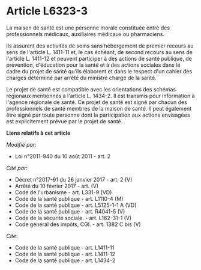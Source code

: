 # Article L6323-3

La maison de santé est une personne morale constituée entre des professionnels médicaux, auxiliaires médicaux ou
pharmaciens. 

Ils assurent des activités de soins sans hébergement de premier recours au sens de l'article L. 1411-11 et, le cas échéant,
de second recours au sens de l'article L. 1411-12 et peuvent participer à des actions de santé publique, de prévention,
d'éducation pour la santé et à des actions sociales dans le cadre du projet de santé qu'ils élaborent et dans le respect d'un
cahier des charges déterminé par arrêté du ministre chargé de la santé. 

Le projet de santé est compatible avec les orientations des schémas régionaux mentionnés à l'article L. 1434-2. Il est
transmis pour information à l'agence régionale de santé. Ce projet de santé est signé par chacun des professionnels de santé
membres de la maison de santé. Il peut également être signé par toute personne dont la participation aux actions envisagées
est explicitement prévue par le projet de santé.

**Liens relatifs à cet article**

_Modifié par_:

  - Loi n°2011-940 du 10 août 2011 - art. 2

_Cité par_:

  - Décret n°2017-91 du 26 janvier 2017 - art. 2 (V)
  - Arrêté du 10 février 2017 - art. (V)
  - Code de l'urbanisme - art. L331-9 (VD)
  - Code de la santé publique - art. L1110-4 (M)
  - Code de la santé publique - art. L5125-1-1 A (VD)
  - Code de la santé publique - art. R4041-5 (V)
  - Code de la sécurité sociale. - art. L162-31-1 (V)
  - Code général des impôts, CGI. - art. 1382 C bis (V)

_Cite_:

  - Code de la santé publique - art. L1411-11
  - Code de la santé publique - art. L1411-12
  - Code de la santé publique - art. L1434-2

